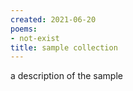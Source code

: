 ```yaml
---
created: 2021-06-20
poems:
- not-exist
title: sample collection
---
```


a description of the sample
